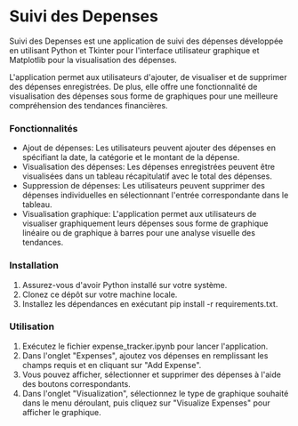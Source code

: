 # Suivi des Depenses
Suivi des Depenses est une application de suivi des dépenses développée en utilisant Python et Tkinter pour l'interface utilisateur graphique et Matplotlib pour la visualisation des dépenses.

L'application permet aux utilisateurs d'ajouter, de visualiser et de supprimer des dépenses enregistrées. De plus, elle offre une fonctionnalité de visualisation des dépenses sous forme de graphiques pour une meilleure compréhension des tendances financières.

### Fonctionnalités
* Ajout de dépenses: Les utilisateurs peuvent ajouter des dépenses en spécifiant la date, la catégorie et le montant de la dépense.
* Visualisation des dépenses: Les dépenses enregistrées peuvent être visualisées dans un tableau récapitulatif avec le total des dépenses.
* Suppression de dépenses: Les utilisateurs peuvent supprimer des dépenses individuelles en sélectionnant l'entrée correspondante dans le tableau.
* Visualisation graphique: L'application permet aux utilisateurs de visualiser graphiquement leurs dépenses sous forme de graphique linéaire ou de graphique à barres pour une analyse visuelle des tendances.
### Installation
1. Assurez-vous d'avoir Python installé sur votre système.
2. Clonez ce dépôt sur votre machine locale.
3. Installez les dépendances en exécutant pip install -r requirements.txt.
### Utilisation
1. Exécutez le fichier expense_tracker.ipynb pour lancer l'application.
2. Dans l'onglet "Expenses", ajoutez vos dépenses en remplissant les champs requis et en cliquant sur "Add Expense".
3. Vous pouvez afficher, sélectionner et supprimer des dépenses à l'aide des boutons correspondants.
4. Dans l'onglet "Visualization", sélectionnez le type de graphique souhaité dans le menu déroulant, puis cliquez sur "Visualize Expenses" pour afficher le graphique.
